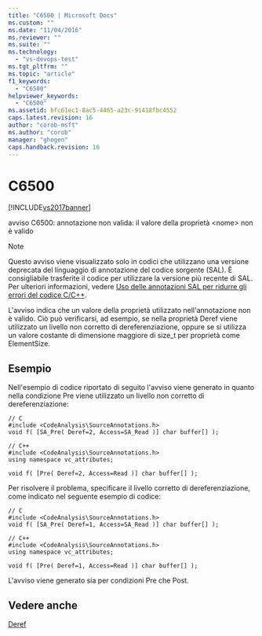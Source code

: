 ```yaml
---
title: "C6500 | Microsoft Docs"
ms.custom: ""
ms.date: "11/04/2016"
ms.reviewer: ""
ms.suite: ""
ms.technology: 
  - "vs-devops-test"
ms.tgt_pltfrm: ""
ms.topic: "article"
f1_keywords: 
  - "C6500"
helpviewer_keywords: 
  - "C6500"
ms.assetid: bfc61ec1-8ac5-4465-a23c-91418fbc4552
caps.latest.revision: 16
author: "corob-msft"
ms.author: "corob"
manager: "ghogen"
caps.handback.revision: 16
---
```

# C6500
[!INCLUDE[vs2017banner](../code-quality/includes/vs2017banner.md)]

avviso C6500: annotazione non valida: il valore della proprietà \<nome\> non è valido  
  
> [!NOTE]
>  Questo avviso viene visualizzato solo in codici che utilizzano una versione deprecata del linguaggio di annotazione del codice sorgente \(SAL\).  È consigliabile trasferite il codice per utilizzare la versione più recente di SAL.  Per ulteriori informazioni, vedere [Uso delle annotazioni SAL per ridurre gli errori del codice C\/C\+\+](../code-quality/using-sal-annotations-to-reduce-c-cpp-code-defects.md).  
  
 L'avviso indica che un valore della proprietà utilizzato nell'annotazione non è valido.  Ciò può verificarsi, ad esempio, se nella proprietà Deref viene utilizzato un livello non corretto di dereferenziazione, oppure se si utilizza un valore costante di dimensione maggiore di size\_t per proprietà come ElementSize.  
  
## Esempio  
 Nell'esempio di codice riportato di seguito l'avviso viene generato in quanto nella condizione Pre viene utilizzato un livello non corretto di dereferenziazione:  
  
```  
// C  
#include <CodeAnalysis\SourceAnnotations.h>  
void f( [SA_Pre( Deref=2, Access=SA_Read )] char buffer[] );  
  
// C++  
#include <CodeAnalysis\SourceAnnotations.h>  
using namespace vc_attributes;  
  
void f( [Pre( Deref=2, Access=Read )] char buffer[] );  
```  
  
 Per risolvere il problema, specificare il livello corretto di dereferenziazione, come indicato nel seguente esempio di codice:  
  
```  
// C  
#include <CodeAnalysis\SourceAnnotations.h>  
void f( [SA_Pre( Deref=1, Access=SA_Read )] char buffer[] );  
  
// C++  
#include <CodeAnalysis\SourceAnnotations.h>  
using namespace vc_attributes;  
  
void f( [Pre( Deref=1, Access=Read )] char buffer[] );  
```  
  
 L'avviso viene generato sia per condizioni Pre che Post.  
  
## Vedere anche  
 [Deref](http://msdn.microsoft.com/it-it/c2855c4e-dcc7-40ba-a6fe-ebca9d555a9c)